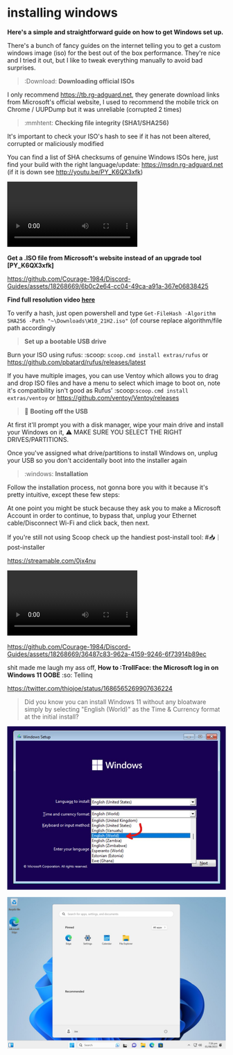 # installing windows

**Here's a simple and straightforward guide on how to get Windows set up.**

There's a bunch of fancy guides on the internet telling you to get a custom windows image (iso) for the best out of the box performance.
They're nice and I tried it out, but I like to tweak everything manually to avoid bad surprises.

> :Download: **Downloading official ISOs**

I only recommend <https://tb.rg-adguard.net>, they generate download links from Microsoft's official website, I used to recommend the mobile trick on Chrome / UUPDump but it was unreliable (corrupted 2 times)

> :mmhtent: **Checking file integrity (SHA1/SHA256)**

It's important to check your ISO's hash to see if it has not been altered, corrupted or maliciously modified

You can find a list of SHA checksums of genuine Windows ISOs here, just find your build with the right language/update: <https://msdn.rg-adguard.net> (if it is down see <http://youtu.be/PY_K6QX3xfk>)

![](./videos/Get%20a%20.ISO%20file%20from%20Microsoft's%20website%20instead%20of%20an%20upgrade%20tool.mp4)

**Get a .ISO file from Microsoft's website instead of an upgrade tool [PY_K6QX3xfk]**



https://github.com/Courage-1984/Discord-Guides/assets/18268669/6b0c2e64-cc04-49ca-a91a-367e06838425



**Find full resolution video [here](https://github.com/Courage-1984/Discord-Guides/blob/main/Couleur%20Tweak%20Tips%20-%20Windows/videos/Get%20a%20.ISO%20file%20from%20Microsoft's%20website%20instead%20of%20an%20upgrade%20tool.mp4)**


To verify a hash, just open powershell and type `Get-FileHash -Algorithm SHA256 -Path "~\Downloads\W10_21H2.iso"` (of course replace algorithm/file path accordingly

> **Set up a bootable USB drive**

Burn your ISO using rufus: :scoop: `scoop.cmd install extras/rufus` or <https://github.com/pbatard/rufus/releases/latest>

If you have multiple images, you can use Ventoy which allows you to drag and drop ISO files and have a menu to select which image to boot on, note it's compatibility isn't good as Rufus' 
:scoop:`scoop.cmd install extras/ventoy` or <https://github.com/ventoy/Ventoy/releases>


> 🚀 **Booting off the USB**

At first it'll prompt you with a disk manager, wipe your main drive and install your Windows on it, ⚠️  MAKE SURE YOU SELECT THE RIGHT DRIVES/PARTITIONS.

Once you've assigned what drive/partitions to install Windows on, unplug your USB so you don't accidentally boot into the installer again

> :windows: **Installation**

Follow the installation process, not gonna bore you with it because it's pretty intuitive, except these few steps:


At one point you might be stuck because they ask you to make a Microsoft Account in order to continue, to bypass that, unplug your Ethernet cable/Disconnect Wi-Fi and click back, then next.


If you're still not using Scoop check up the handiest post-install tool: #📥｜post-installer

https://streamable.com/0jx4nu

![](./videos/Streamablevideo0jx4nu.mp4)



https://github.com/Courage-1984/Discord-Guides/assets/18268669/36487c83-962a-4159-9246-6f73914b89ec



shit made me laugh my ass off, **How to :TrollFace:  the Microsoft log in on Windows 11 OOBE**
:so: Tellinq

https://twitter.com/thiojoe/status/1686565269907636224

> Did you know you can install Windows 11 without any bloatware simply by selecting "English (World)" as the Time & Currency format at the initial install?

![](./images/F2fiFNdbkAAP6rU.jpg)

![](./images/F2fiGIPa8AArcFT.jpg)

